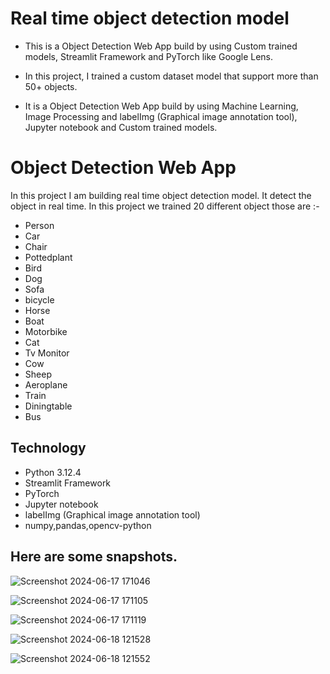 # Real time object detection model


- This is a Object Detection Web App build by using Custom trained models, Streamlit Framework and PyTorch like Google Lens.
  
- In this project, I trained a custom dataset model that support more than 50+ objects.
  
-  It is a Object Detection Web App build by using Machine Learning, Image Processing and labelImg (Graphical image annotation tool), Jupyter notebook and Custom trained models.



# Object Detection Web App 

  In this project I am building real time object detection model.
  It detect the object in real time. In this project we trained 20 different object those are :- 
  
- Person
- Car
- Chair
- Pottedplant
- Bird
- Dog
- Sofa
- bicycle
- Horse
- Boat
- Motorbike
- Cat
- Tv Monitor
- Cow
- Sheep
- Aeroplane
- Train
- Diningtable
- Bus



## Technology 

- Python 3.12.4
- Streamlit Framework
- PyTorch
- Jupyter notebook 
- labelImg (Graphical image annotation tool)
- numpy,pandas,opencv-python


## Here are some snapshots.



![Screenshot 2024-06-17 171046](https://github.com/ShubhamGuthale/Real-time-object-detection-model/assets/150772720/d13ff761-3031-4690-b387-6f83768e9cda)




![Screenshot 2024-06-17 171105](https://github.com/ShubhamGuthale/Real-time-object-detection-model/assets/150772720/b59abddd-1b02-41be-a977-bd771c5ab2e0)




![Screenshot 2024-06-17 171119](https://github.com/ShubhamGuthale/Real-time-object-detection-model/assets/150772720/70897304-0751-47d4-bb13-e63a090d03eb)





![Screenshot 2024-06-18 121528](https://github.com/ShubhamGuthale/Real-time-object-detection-model/assets/150772720/ee30a791-4da7-42a9-a104-60e6d5e34f35)





![Screenshot 2024-06-18 121552](https://github.com/ShubhamGuthale/Real-time-object-detection-model/assets/150772720/d80f455c-3e27-4660-b730-dade6a417915)
